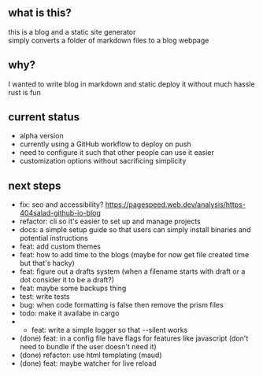 ## what is this?
this is a blog and a static site generator  
simply converts a folder of markdown files to a blog webpage  

## why?  
I wanted to write blog in markdown and static deploy it without much hassle  
rust is fun  

## current status
- alpha version
- currently using a GitHub workflow to deploy on push  
- need to configure it such that other people can use it easier
- customization options without sacrificing simplicity  

## next steps
- fix: seo and accessibility? https://pagespeed.web.dev/analysis/https-404salad-github-io-blog
- refactor: cli so it's easier to set up and manage projects
- docs: a simple setup guide so that users can simply install binaries and potential instructions
- feat: add custom themes
- feat: how to add time to the blogs (maybe for now get file created time but that's hacky)
- feat: figure out a drafts system (when a filename starts with draft or a dot consider it to be a draft?)
- feat: maybe some backups thing
- test: write tests
- bug: when code formatting is false then remove the prism files
- todo: make it availabe in cargo
- * feat: write a simple logger so that --silent works
- (done) feat: in a config file have flags for features like javascript (don't need to bundle if the user doesn't need it)
- (done) refactor: use html templating (maud)
- (done) feat: maybe watcher for live reload 
